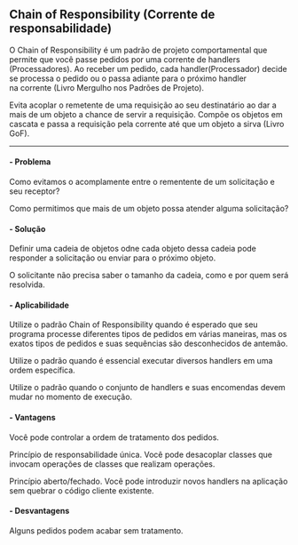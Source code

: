 
## Chain of Responsibility (Corrente de responsabilidade)

O Chain of Responsibility é um padrão de projeto comportamental que permite que você passe pedidos por uma corrente de handlers (Processadores). Ao receber um pedido, cada handler(Processador) decide se processa o pedido ou o passa adiante para o próximo handler na corrente (Livro Mergulho nos Padrões de Projeto).

Evita acoplar o remetente de uma requisição ao seu destinatário ao dar a mais de um objeto a chance de servir a requisição. Compõe os objetos em cascata e passa a requisição pela corrente até que um objeto a sirva (Livro GoF).

---
#### - Problema

Como evitamos o acomplamente entre o rementente de um solicitação e seu receptor? 

Como permitimos que mais de um objeto possa atender alguma solicitação?


#### - Solução

Definir uma cadeia de objetos odne cada objeto dessa cadeia pode responder a solicitação ou enviar para o próximo objeto. 

O solicitante não precisa saber o tamanho da cadeia, como e por quem será resolvida. 


#### - Aplicabilidade

Utilize o padrão Chain of Responsibility quando é esperado que seu programa processe diferentes tipos de pedidos em várias maneiras, mas os exatos tipos de pedidos e suas sequências são desconhecidos de antemão.

Utilize o padrão quando é essencial executar diversos handlers em uma ordem específica.

Utilize o padrão quando o conjunto de handlers e suas encomendas devem mudar no momento de execução.


#### - Vantagens

Você pode controlar a ordem de tratamento dos pedidos.

Princípio de responsabilidade única. Você pode desacoplar classes que invocam operações de classes que realizam operações.

Princípio aberto/fechado. Você pode introduzir novos handlers na aplicação sem quebrar o código cliente existente.

#### - Desvantagens

Alguns pedidos podem acabar sem tratamento.
